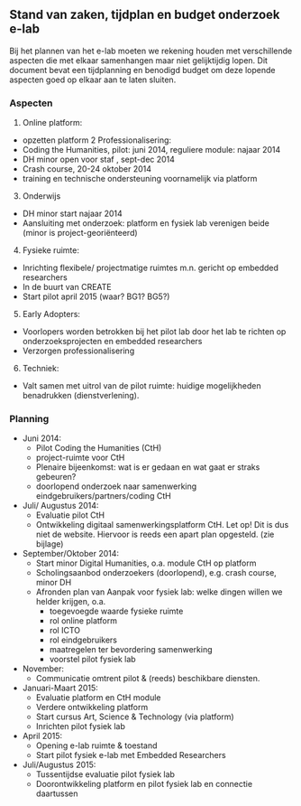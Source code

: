 ## Stand van zaken, tijdplan en budget onderzoek e-lab

Bij het plannen van het e-lab moeten we rekening houden met verschillende aspecten die met elkaar samenhangen maar niet gelijktijdig lopen. Dit document bevat een tijdplanning en benodigd budget om deze lopende aspecten goed op elkaar aan te laten sluiten.

### Aspecten

1. Online platform:
  + opzetten platform
2 Professionalisering:
  + Coding the Humanities, pilot: juni 2014, reguliere module: najaar 2014
  + DH minor open voor staf , sept-dec 2014
  + Crash course, 20-24 oktober 2014
  + training en technische ondersteuning voornamelijk via platform
3. Onderwijs  
  + DH minor start najaar 2014
  + Aansluiting met onderzoek: platform en fysiek lab verenigen beide (minor is project-georiënteerd)
4. Fysieke ruimte:
  + Inrichting flexibele/ projectmatige ruimtes m.n. gericht op embedded researchers
  + In de buurt van CREATE
  + Start pilot april 2015 (waar? BG1? BG5?)
5. Early Adopters: 
  + Voorlopers worden betrokken bij het pilot lab door het lab te richten op onderzoeksprojecten en embedded researchers
  + Verzorgen professionalisering 
6. Techniek: 
  + Valt samen met uitrol van de pilot ruimte: huidige mogelijkheden benadrukken (dienstverlening).



### Planning

+ Juni 2014:
  + Pilot Coding the Humanities (CtH)
  + project-ruimte voor CtH
  + Plenaire bijeenkomst: wat is er gedaan en wat gaat er straks gebeuren?
  + doorlopend onderzoek naar samenwerking eindgebruikers/partners/coding CtH
+ Juli/ Augustus 2014:
  + Evaluatie pilot CtH
  + Ontwikkeling digitaal samenwerkingsplatform CtH. Let op! Dit is dus niet de website. Hiervoor is reeds een apart plan opgesteld. (zie bijlage)
+ September/Oktober 2014:
  + Start minor Digital Humanities, o.a. module CtH op platform
  + Scholingsaanbod onderzoekers (doorlopend), e.g. crash course, minor DH
  + Afronden plan van Aanpak voor fysiek lab: welke dingen willen we helder krijgen, o.a. 
    + toegevoegde waarde fysieke ruimte
    + rol online platform
    + rol ICTO
    + rol eindgebruikers
    + maatregelen ter bevordering samenwerking
    + voorstel pilot fysiek lab
+ November:
  + Communicatie omtrent pilot & (reeds) beschikbare diensten. 
+ Januari-Maart 2015:
  + Evaluatie platform en CtH module
  + Verdere ontwikkeling platform
  + Start cursus Art, Science & Technology (via platform)
  + Inrichten pilot fysiek lab
+ April 2015:
  + Opening e-lab ruimte & toestand
  + Start pilot fysiek e-lab met Embedded Researchers
+ Juli/Augustus 2015:
  + Tussentijdse evaluatie pilot fysiek lab
  + Doorontwikkeling platform en pilot fysiek lab en connectie daartussen

